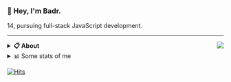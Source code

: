 ### __👋 Hey, I'm Badr.__ 
14, pursuing full-stack JavaScript development.

---

<a href="https://discord.gg/pv9NAS9KvH"><img align="right" src="https://lanyard.cnrad.dev/api/788004009465872385?hideTimestamp=true&idleMessage=Just%20chillin'%20at%20the%20moment...&bg=00000000" /></a>

<details>
  <summary><b>📋 About</b></summary>

  I make stuff. \
  Mostly with JavaScript.

  [🌐 website](https://www.vysking.ml) \
  [📧 email](mailto:vysking@outlook.com)
</details>

<details>
  <summary>📊 Some stats of me</summary>
  
![My github stats!](https://github-readme-stats.vercel.app/api?username=VysKing&show_icons=true&custom_title=My%20Github%20Stats:&line_height=33&include_all_commits=true&bg_color=00000000&title_color=00CCAA&text_color=dddddd&hide_border=true&hide_title=true#gh-dark-mode-only) \
![My top langauges](https://github-readme-stats.vercel.app/api/top-langs?username=VysKing&show_icons=true&layout=compact&card_width=645&bg_color=00000000&title_color=00CCAA&text_color=dddddd&hide_border=true&hide_title=true#gh-dark-mode-only)
</details>

</details>



[![Hits](https://hits.link/hits?url=https://github.com/VysKing&bgLeft=444444&bgRight=575fff&label=visits)](https://github.com/VysKing)
